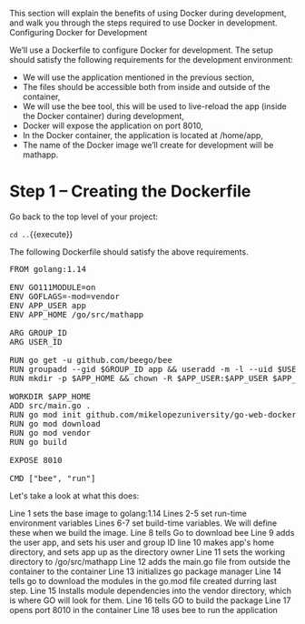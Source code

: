This section will explain the benefits of using Docker during development, and walk you through the steps required to use Docker in development.
Configuring Docker for Development

We’ll use a Dockerfile to configure Docker for development. The setup should satisfy the following requirements for the development environment:

 - We will use the application mentioned in the previous section,
 - The files should be accessible both from inside and outside of the container,
 - We will use the bee tool, this will be used to live-reload the app (inside the Docker container) during development,
 - Docker will expose the application on port 8010,
 - In the Docker container, the application is located at /home/app,
 - The name of the Docker image we’ll create for development will be mathapp.

# Step 1 – Creating the Dockerfile

Go back to the top level of your project:

`cd ..`{{execute}}

The following Dockerfile should satisfy the above requirements.
<pre class="file" data-filename="Dockerfile" data-target="prepend">
FROM golang:1.14

ENV GO111MODULE=on
ENV GOFLAGS=-mod=vendor
ENV APP_USER app
ENV APP_HOME /go/src/mathapp

ARG GROUP_ID
ARG USER_ID

RUN go get -u github.com/beego/bee
RUN groupadd --gid $GROUP_ID app && useradd -m -l --uid $USER_ID --gid $GROUP_I$
RUN mkdir -p $APP_HOME && chown -R $APP_USER:$APP_USER $APP_HOME

WORKDIR $APP_HOME
ADD src/main.go .
RUN go mod init github.com/mikelopezuniversity/go-web-docker
RUN go mod download
RUN go mod vendor
RUN go build

EXPOSE 8010

CMD ["bee", "run"]
</pre>

Let's take a look at what this does:

Line 1 sets the base image to golang:1.14
Lines 2-5 set run-time environment variables
Lines 6-7 set build-time variables.  We will define these when we build the 
image.
Line 8 tells Go to download bee
Line 9 adds the user app, and sets his user and group ID
line 10 makes app's home directory, and sets app up as the directory owner
Line 11 sets the working directory to /go/src/mathapp
Line 12 adds the main.go file from outside the container to the container
Line 13 initializes go package manager
Line 14 tells go to download the modules in the go.mod file created durring 
last step.
Line 15 Installs module dependencies into the vendor directory, which is where
GO will look for them.
Line 16 tells GO to build the package
Line 17 opens port 8010 in the container
Line 18 uses bee to run the application
